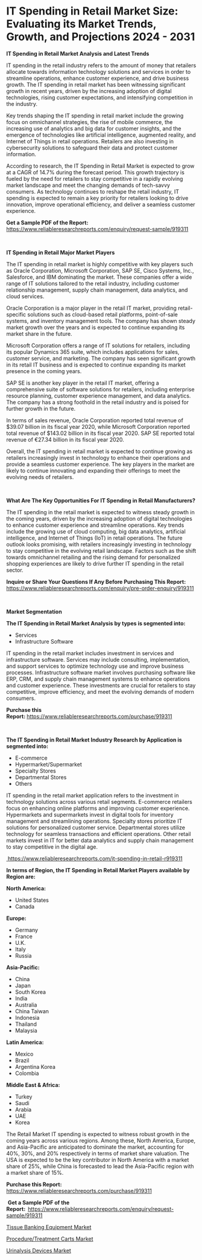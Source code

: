 <p><h1>IT Spending in Retail Market Size: Evaluating its Market Trends, Growth, and Projections 2024 - 2031</h1></p><p><strong>IT Spending in Retail Market Analysis and Latest Trends</strong></p>
<p><p>IT spending in the retail industry refers to the amount of money that retailers allocate towards information technology solutions and services in order to streamline operations, enhance customer experience, and drive business growth. The IT spending in retail market has been witnessing significant growth in recent years, driven by the increasing adoption of digital technologies, rising customer expectations, and intensifying competition in the industry.</p><p>Key trends shaping the IT spending in retail market include the growing focus on omnichannel strategies, the rise of mobile commerce, the increasing use of analytics and big data for customer insights, and the emergence of technologies like artificial intelligence, augmented reality, and Internet of Things in retail operations. Retailers are also investing in cybersecurity solutions to safeguard their data and protect customer information.</p><p>According to research, the IT Spending in Retail Market is expected to grow at a CAGR of 14.7% during the forecast period. This growth trajectory is fueled by the need for retailers to stay competitive in a rapidly evolving market landscape and meet the changing demands of tech-savvy consumers. As technology continues to reshape the retail industry, IT spending is expected to remain a key priority for retailers looking to drive innovation, improve operational efficiency, and deliver a seamless customer experience.</p></p>
<p><strong>Get a Sample PDF of the Report:&nbsp;</strong> <a href="https://www.reliableresearchreports.com/enquiry/request-sample/919311">https://www.reliableresearchreports.com/enquiry/request-sample/919311</a></p>
<p>&nbsp;</p>
<p><strong>IT Spending in Retail Major Market Players</strong></p>
<p><p>The IT spending in retail market is highly competitive with key players such as Oracle Corporation, Microsoft Corporation, SAP SE, Cisco Systems, Inc., Salesforce, and IBM dominating the market. These companies offer a wide range of IT solutions tailored to the retail industry, including customer relationship management, supply chain management, data analytics, and cloud services.</p><p>Oracle Corporation is a major player in the retail IT market, providing retail-specific solutions such as cloud-based retail platforms, point-of-sale systems, and inventory management tools. The company has shown steady market growth over the years and is expected to continue expanding its market share in the future.</p><p>Microsoft Corporation offers a range of IT solutions for retailers, including its popular Dynamics 365 suite, which includes applications for sales, customer service, and marketing. The company has seen significant growth in its retail IT business and is expected to continue expanding its market presence in the coming years.</p><p>SAP SE is another key player in the retail IT market, offering a comprehensive suite of software solutions for retailers, including enterprise resource planning, customer experience management, and data analytics. The company has a strong foothold in the retail industry and is poised for further growth in the future.</p><p>In terms of sales revenue, Oracle Corporation reported total revenue of $39.07 billion in its fiscal year 2020, while Microsoft Corporation reported total revenue of $143.02 billion in its fiscal year 2020. SAP SE reported total revenue of €27.34 billion in its fiscal year 2020.</p><p>Overall, the IT spending in retail market is expected to continue growing as retailers increasingly invest in technology to enhance their operations and provide a seamless customer experience. The key players in the market are likely to continue innovating and expanding their offerings to meet the evolving needs of retailers.</p></p>
<p>&nbsp;</p>
<p><strong>What Are The Key Opportunities For IT Spending in Retail Manufacturers?</strong></p>
<p><p>The IT spending in the retail market is expected to witness steady growth in the coming years, driven by the increasing adoption of digital technologies to enhance customer experience and streamline operations. Key trends include the growing use of cloud computing, big data analytics, artificial intelligence, and Internet of Things (IoT) in retail operations. The future outlook looks promising, with retailers increasingly investing in technology to stay competitive in the evolving retail landscape. Factors such as the shift towards omnichannel retailing and the rising demand for personalized shopping experiences are likely to drive further IT spending in the retail sector.</p></p>
<p><strong>Inquire or Share Your Questions If Any Before Purchasing This Report:</strong> <a href="https://www.reliableresearchreports.com/enquiry/pre-order-enquiry/919311">https://www.reliableresearchreports.com/enquiry/pre-order-enquiry/919311</a></p>
<p>&nbsp;</p>
<p><strong>Market Segmentation</strong></p>
<p><strong>The IT Spending in Retail Market Analysis by types is segmented into:</strong></p>
<p><ul><li>Services</li><li>Infrastructure Software</li></ul></p>
<p><p>IT spending in the retail market includes investment in services and infrastructure software. Services may include consulting, implementation, and support services to optimize technology use and improve business processes. Infrastructure software market involves purchasing software like ERP, CRM, and supply chain management systems to enhance operations and customer experience. These investments are crucial for retailers to stay competitive, improve efficiency, and meet the evolving demands of modern consumers.</p></p>
<p><strong>Purchase this Report:&nbsp;</strong><a href="https://www.reliableresearchreports.com/purchase/919311">https://www.reliableresearchreports.com/purchase/919311</a></p>
<p>&nbsp;</p>
<p><strong>The IT Spending in Retail Market Industry Research by Application is segmented into:</strong></p>
<p><ul><li>E-commerce</li><li>Hypermarket/Supermarket</li><li>Specialty Stores</li><li>Departmental Stores</li><li>Others</li></ul></p>
<p><p>IT spending in the retail market application refers to the investment in technology solutions across various retail segments. E-commerce retailers focus on enhancing online platforms and improving customer experience. Hypermarkets and supermarkets invest in digital tools for inventory management and streamlining operations. Specialty stores prioritize IT solutions for personalized customer service. Departmental stores utilize technology for seamless transactions and efficient operations. Other retail markets invest in IT for better data analytics and supply chain management to stay competitive in the digital age.</p></p>
<p><a href="https://www.reliableresearchreports.com/it-spending-in-retail-r919311">&nbsp;https://www.reliableresearchreports.com/it-spending-in-retail-r919311</a></p>
<p><strong>In terms of Region, the IT Spending in Retail Market Players available by Region are:</strong></p>
<p>
    <p> <strong> North America: </strong>
        <ul>
            <li>United States</li>
            <li>Canada</li>
        </ul>
        </p> 
    <p> <strong> Europe: </strong>
        <ul>
            <li>Germany</li>
            <li>France</li>
            <li>U.K.</li>
            <li>Italy</li>
            <li>Russia</li>
        </ul>
        </p> 
    <p> <strong> Asia-Pacific: </strong>
        <ul>
            <li>China</li>
            <li>Japan</li>
            <li>South Korea</li>
            <li>India</li>
            <li>Australia</li>
            <li>China Taiwan</li>
            <li>Indonesia</li>
            <li>Thailand</li>
            <li>Malaysia</li>
        </ul>
        </p> 
    <p> <strong> Latin America: </strong>
        <ul>
            <li>Mexico</li>
            <li>Brazil</li>
            <li>Argentina Korea</li>
            <li>Colombia</li>
        </ul>
        </p> 
    <p> <strong> Middle East & Africa: </strong>
        <ul>
            <li>Turkey</li>
            <li>Saudi</li>
            <li>Arabia</li>
            <li>UAE</li>
            <li>Korea</li>
        </ul>
    </p>
    </p>
<p><p>The Retail Market IT spending is expected to witness robust growth in the coming years across various regions. Among these, North America, Europe, and Asia-Pacific are anticipated to dominate the market, accounting for 40%, 30%, and 20% respectively in terms of market share valuation. The USA is expected to be the key contributor in North America with a market share of 25%, while China is forecasted to lead the Asia-Pacific region with a market share of 15%.</p></p>
<p><strong>Purchase this Report: </strong><a href="https://www.reliableresearchreports.com/purchase/919311">https://www.reliableresearchreports.com/purchase/919311</a></p>
<p>&nbsp;<strong>Get a Sample PDF of the Report:&nbsp;&nbsp;</strong><a href="https://www.reliableresearchreports.com/enquiry/request-sample/919311">https://www.reliableresearchreports.com/enquiry/request-sample/919311</a></p>
<p><strong></strong></p>
<p><p><a href="https://github.com/kmatchooka/Market-Research-Report-List-1/blob/main/tissue-banking-equipment-market.md">Tissue Banking Equipment Market</a></p><p><a href="https://github.com/mooaaztarek/Market-Research-Report-List-1/blob/main/proceduretreatment-carts-market.md">Procedure/Treatment Carts Market</a></p><p><a href="https://github.com/zmnbyevx75/Market-Research-Report-List-1/blob/main/urinalysis-devices-market.md">Urinalysis Devices Market</a></p></p>